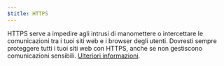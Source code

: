 ```yaml
---
$title: HTTPS
---
```


HTTPS serve a impedire agli intrusi di manomettere o intercettare le comunicazioni tra i tuoi siti web e i browser degli utenti. Dovresti sempre proteggere tutti i tuoi siti web con HTTPS, anche se non gestiscono comunicazioni sensibili. [Ulteriori informazioni](https://web.dev/why-https-matters/).
